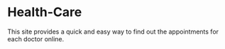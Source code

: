 # Health-Care
This site provides a quick and easy way to find out the appointments for each doctor online.
